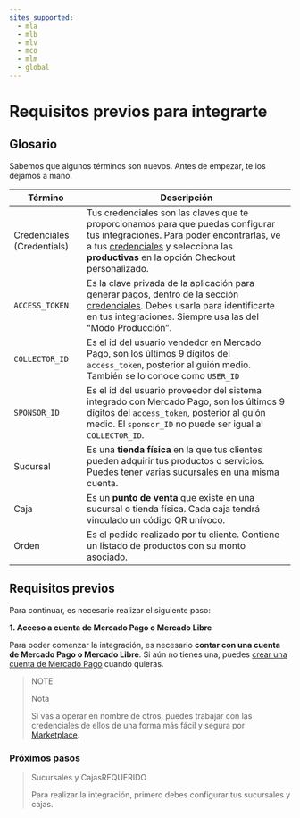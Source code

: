 ```yaml
---
sites_supported:
  - mla
  - mlb
  - mlv
  - mco
  - mlm
  - global
---
```



# Requisitos previos para integrarte

## Glosario

Sabemos que algunos términos son nuevos. Antes de empezar, te los dejamos a mano. 

| Término                            | Descripción                                                  |
| -----------------------------------| ------------------------------------------------------------ | 
| Credenciales (Credentials)         | Tus credenciales son las claves que te proporcionamos para que puedas configurar tus integraciones. Para poder encontrarlas, ve a tus [credenciales]([FAKER][CREDENTIALS][URL]) y selecciona las **productivas** en la opción Checkout personalizado. |
| `ACCESS_TOKEN` | Es la clave privada de la aplicación para generar pagos, dentro de la sección [credenciales]([FAKER][CREDENTIALS][URL]). Debes usarla para identificarte en tus integraciones. Siempre usa las del “Modo Producción”. |
| `COLLECTOR_ID` | Es el id del usuario vendedor en Mercado Pago, son los últimos 9 dígitos del `access_token`, posterior al guión medio. También se lo conoce como `USER_ID` |
| `SPONSOR_ID` | Es el id del usuario proveedor del sistema integrado con Mercado Pago, son los últimos 9 dígitos del `access_token`, posterior al guión medio. El `sponsor_ID` no puede ser igual al `COLLECTOR_ID`. |
| Sucursal | Es una **tienda física** en la que tus clientes pueden adquirir tus productos o servicios. Puedes tener varias sucursales en una misma cuenta. |
| Caja | Es un **punto de venta** que existe en una sucursal o tienda física. Cada caja tendrá vinculado un código QR unívoco. |
| Orden | Es el pedido realizado por tu cliente. Contiene un listado de productos con su monto asociado.

## Requisitos previos

Para continuar, es necesario realizar el siguiente paso:

**1. Acceso a cuenta de Mercado Pago o Mercado Libre**

Para poder comenzar la integración, es necesario **contar con una cuenta de Mercado Pago o Mercado Libre**. 
Si aún no tienes una, puedes [crear una cuenta de Mercado Pago](https://www.mercadopago.com.ar) cuando quieras.

> NOTE
> 
> Nota
> 
> Si vas a operar en nombre de otros, puedes trabajar con las credenciales de ellos de una forma más fácil y segura por [Marketplace](https://www.mercadopago.com.ar/developers/es/guides/marketplace/api/introduction/).


### Próximos pasos

<div>
<a href="https://www.mercadopago.com.ar/developers/es/guides/qr-payments/general-considerations/stores-pos/" style="text-decoration:none;color:inherit">       
<blockquote class="next-step-card next-step-card-left">
<p class="card-note-title">Sucursales y Cajas<span class="card-status-tag card-status-tag-required">REQUERIDO</span></p>
 <p>Para realizar la integración, primero debes configurar tus sucursales y cajas.</p>
</blockquote>
</div>
<br/>
<br/>
<br/>
<br/>
<br/>
<br/>
<br/>
